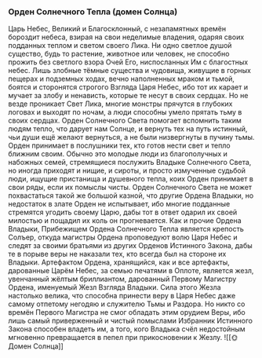 ###  Орден Солнечного Тепла (домен Солнца)

Царь Небес, Великий и Благосклонный, с незапамятных времён бороздит небеса, взирая на свои неделимые владения, одаряя своих подданных теплом и светом своего Лика. Ни одно светлое душой существо, будь то растение, животное или человек, не способно прожить без светлого взора Очей Его, ниспосланных Им с благостных небес. Лишь злобные тёмные существа и чудовища, живущие в горных пещерах и подземных ходах, вечно наполненных мраком и тьмой, боятся и сторонятся строгого Взгляда Царя Небес, ибо тот их карает и мучает за злобу и ненависть, которые те несут в своих сердцах. Но не везде проникает Свет Лика, многие монстры прячутся в глубоких логовах и выходят по ночам, а люди способны умело прятать тьму в своих сердцах. Орден Солнечного Света помогает вспомнить таким людям тепло, что дарует нам Солнце, и вернуть тех на путь истинный, чьи души ещё желают вернуться, а не были низвергнуты в пучину тьмы.
Орден принимает в послушники тех, кто готов нести свет и тепло ближним своим. Обычно это молодые люди из благополучных и набожных семей, стремящиеся послужить Владыке Солнечного Света, но иногда приходят и нищие, и сироты, и просто измученные судьбой люди, ищущие пристанища и душевного тепла, коих Орден принимает в свои ряды, если их помыслы чисты.
Орден Солнечного Света не может похвастаться такой же большой казной, что другие Ордена Владыки, но недостаток в злате Орден не испытывает, ибо многие подданные стремятся угодить своему Царю, дабы тот в ответ одарил их своей милостью и пощадил их коль он прогневается.
Как и прочие Ордена Владыки, Прибежищем Ордена Солнечного Тепла является крепость Солъер, откуда магистры Ордена проповедуют волю Царя Небес и следят за своими братьями из других Орденов Истинного Закона, дабы те в порыве веры не наказали тех, кто всегда был на стороне их Владыки.
Артефактом Ордена, хранящийся, как и все артефакты, дарованные Царём Небес, за семью печатями в Оплоте, является жезл, увенчанный жёлтым бриллиантом, дарованный Первому Магистру Ордена, именуемый Жезл Взгляда Владыки. Сила этого Жезла настолько велика, что способна принести веру в Царя Небес даже самому отпетому негодяю и служителю Тьмы и Раздора. Но никто со времён Первого Магистра не смог обладать этим орудием Веры, ибо лишь самый приверженный и чистый помыслами Избранник Истинного Закона способен владеть им, а того, кого Владыка счёл недостойным мгновенно превращается в пепел при прикосновении к Жезлу.
![[🌞 Домен Солнца]]